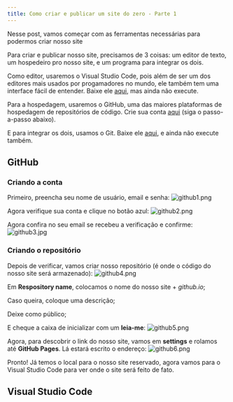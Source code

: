 ```yaml
---
title: Como criar e publicar um site do zero - Parte 1
---
```

Nesse post, vamos começar com as ferramentas necessárias para podermos criar nosso site

Para criar e publicar nosso site, precisamos de 3 coisas: um editor de texto, um hospedeiro pro nosso site, e um programa para integrar os dois.

<!--more-->

Como editor, usaremos o Visual Studio Code, pois além de ser um dos editores mais usados por progamadores no mundo, ele também tem uma interface fácil de entender. Baixe ele [aqui](https://code.visualstudio.com/), mas ainda não execute.

Para a hospedagem, usaremos o GitHub, uma das maiores plataformas de hospedagem de repositórios de código. Crie sua conta [aqui](https://github.com/) (siga o passo-a-passo abaixo).

E para integrar os dois, usamos o Git. Baixe ele [aqui](https://www.git-scm.com/), e ainda não execute também.

## GitHub

### Criando a conta

Primeiro, preencha seu nome de usuário, email e senha:
![github1.png](https://heitormaverick.github.io/easycoding/images/github1.png)

Agora verifique sua conta e clique no botão azul:
![github2.png](https://heitormaverick.github.io/easycoding/images/github2.png)

Agora confira no seu email se recebeu a verificação e confirme:
![github3.jpg](https://heitormaverick.github.io/easycoding/images/github3.jpg)

### Criando o repositório

Depois de verificar, vamos criar nosso repositório (é onde o código do nosso site será armazenado):
![github4.png](https://heitormaverick.github.io/easycoding/images/github4.png)

Em **Respository name**, colocamos o nome do nosso site + *github.io*;

Caso queira, coloque uma descrição;

Deixe como público;

E cheque a caixa de inicializar com um **leia-me**:
![github5.png](https://heitormaverick.github.io/easycoding/images/github5.png)

Agora, para descobrir o link do nosso site, vamos em **settings** e rolamos até **GitHub Pages**. Lá estará escrito o endereço:
![github6.png](https://heitormaverick.github.io/easycoding/images/github6.png)

Pronto! Já temos o local para o nosso site reservado, agora vamos para o Visual Studio Code para ver onde o site será feito de fato.

## Visual Studio Code

